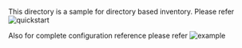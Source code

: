 This directory is a sample for directory based inventory. Please refer ![quickstart](https://github.com/Juniper/contrail-ansible/wiki/Quickstart-guide-with-directory-based-inventory)
 
Also for complete configuration reference please refer ![example](../examples/full_commented_inventory)

